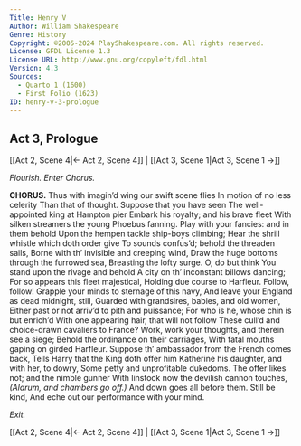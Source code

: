 ```yaml
---
Title: Henry V
Author: William Shakespeare
Genre: History
Copyright: ©2005-2024 PlayShakespeare.com. All rights reserved.
License: GFDL License 1.3
License URL: http://www.gnu.org/copyleft/fdl.html
Version: 4.3
Sources:
  - Quarto 1 (1600)
  - First Folio (1623)
ID: henry-v-3-prologue
---
```


## Act 3, Prologue
[[Act 2, Scene 4|← Act 2, Scene 4]] | [[Act 3, Scene 1|Act 3, Scene 1 →]]


*Flourish. Enter Chorus.*

**CHORUS.**
Thus with imagin’d wing our swift scene flies
In motion of no less celerity
Than that of thought. Suppose that you have seen
The well-appointed king at Hampton pier
Embark his royalty; and his brave fleet
With silken streamers the young Phoebus fanning.
Play with your fancies: and in them behold
Upon the hempen tackle ship-boys climbing;
Hear the shrill whistle which doth order give
To sounds confus’d; behold the threaden sails,
Borne with th’ invisible and creeping wind,
Draw the huge bottoms through the furrowed sea,
Breasting the lofty surge. O, do but think
You stand upon the rivage and behold
A city on th’ inconstant billows dancing;
For so appears this fleet majestical,
Holding due course to Harfleur. Follow, follow!
Grapple your minds to sternage of this navy,
And leave your England as dead midnight, still,
Guarded with grandsires, babies, and old women,
Either past or not arriv’d to pith and puissance;
For who is he, whose chin is but enrich’d
With one appearing hair, that will not follow
These cull’d and choice-drawn cavaliers to France?
Work, work your thoughts, and therein see a siege;
Behold the ordinance on their carriages,
With fatal mouths gaping on girded Harfleur.
Suppose th’ ambassador from the French comes back,
Tells Harry that the King doth offer him
Katherine his daughter, and with her, to dowry,
Some petty and unprofitable dukedoms.
The offer likes not; and the nimble gunner
With linstock now the devilish cannon touches,
*(Alarum, and chambers go off.)*
And down goes all before them. Still be kind,
And eche out our performance with your mind.


*Exit.*

[[Act 2, Scene 4|← Act 2, Scene 4]] | [[Act 3, Scene 1|Act 3, Scene 1 →]]